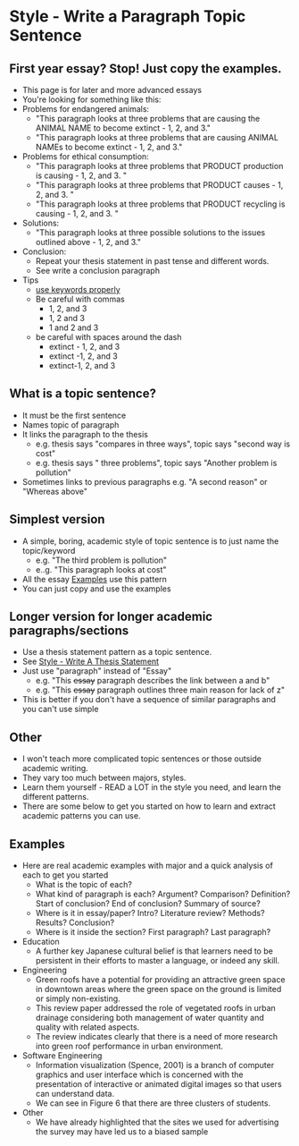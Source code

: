 # Style - Write a Paragraph Topic Sentence

## First year essay? Stop! Just copy the examples. 
* This page is for later and more advanced essays
* You're looking for something like this:
* Problems for endangered animals: 
	* "This paragraph looks at three problems that are causing the ANIMAL NAME to become extinct - 1, 2, and 3."
	* "This paragraph looks at three problems that are causing ANIMAL NAMEs to become extinct - 1, 2, and 3."
* Problems for ethical consumption: 
	* "This paragraph looks at three problems that PRODUCT production is causing - 1, 2, and 3. "
	* "This paragraph looks at three problems that PRODUCT causes - 1, 2, and 3. "
	* "This paragraph looks at three problems that PRODUCT recycling is causing - 1, 2, and 3. "
* Solutions: 
	* "This paragraph looks at three possible solutions to the issues outlined above - 1, 2, and 3."
* Conclusion: 
	* Repeat your thesis statement in past tense and different words. 
	* See write a conclusion paragraph
* Tips
	* [use keywords properly](Style-UseKeywords)
	* Be careful with commas 
		* 1, 2, and 3
		* 1, 2 and 3
		* 1 and 2 and 3
	* be careful with spaces around the dash
		* extinct - 1, 2, and 3
		* extinct -1, 2, and 3
		* extinct-1, 2, and 3


## What is a topic sentence?
* It must be the first sentence
* Names topic of paragraph
* It links the paragraph to the thesis
	* e.g. thesis says "compares in three ways", topic says "second way is cost"
	* e.g. thesis says " three problems", topic says "Another problem is pollution"
* Sometimes links to previous paragraphs e.g. "A second reason" or "Whereas above"
	
## Simplest version
* A simple, boring, academic style of topic sentence is to just name the topic/keyword 
	* e.g. "The third problem is pollution"
	* e..g. "This paragraph looks at cost"
* All the essay [Examples](Index-Examples) use this pattern
* You can just copy and use the examples

## Longer version for longer academic paragraphs/sections
* Use a thesis statement pattern as a topic sentence. 
* See [Style - Write A Thesis Statement](Style-WriteAThesisStatement)
* Just use "paragraph" instead of "Essay"
 	* e.g. "This ~~essay~~ paragraph describes the link between a and b"
 	* e.g. "This ~~essay~~ paragraph outlines three main reason for lack of z"
* This is better if you don't have a sequence of similar paragraphs and you can't use simple

## Other 
* I won't teach more complicated topic sentences or those outside academic writing. 
* They vary too much between majors, styles. 
* Learn them yourself - READ a LOT in the style you need, and learn the different patterns. 
* There are some below to get you started on how to learn and extract academic patterns you can use. 

## Examples
* Here are real academic examples with major and a quick analysis of each to get you started
	* What is the topic of each?
	* What kind of paragraph is each? Argument? Comparison? Definition? Start of conclusion? End of conclusion? Summary of source?  
	* Where is it in essay/paper? Intro? Literature review? Methods? Results? Conclusion? 
	* Where is it inside the section? First  paragraph? Last paragraph?
* Education
	* A further key Japanese cultural belief is that learners need to be persistent in their efforts to master a language, or indeed any skill.
* Engineering
	* Green roofs have a potential for providing an attractive green space in downtown areas where the green space on the ground is limited or simply non-existing.
	* This review paper addressed the role of vegetated roofs in urban drainage considering both management of water quantity and quality with related aspects.
	* The review indicates clearly that there is a need of more research into green roof performance in urban environment.
* Software Engineering
	* Information visualization (Spence, 2001) is a branch of computer graphics and user interface which is concerned with the presentation of interactive or animated digital images so that users can understand data.
	* We can see in Figure 6 that there are three clusters of students.
* Other
	* We have already highlighted that the sites we used for advertising the survey may have led us to a biased sample
 





